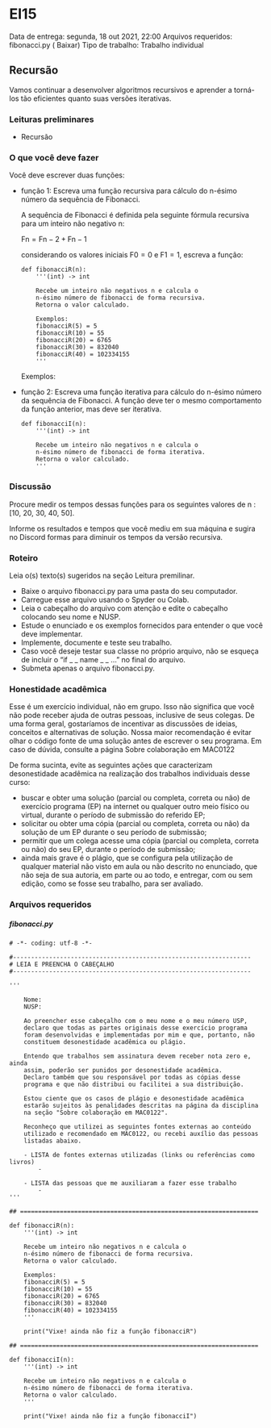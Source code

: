 # EI15
Data de entrega: segunda, 18 out 2021, 22:00
Arquivos requeridos: fibonacci.py ( Baixar)
Tipo de trabalho: Trabalho individual

## Recursão

Vamos continuar a desenvolver algoritmos recursivos e aprender a torná-los tão eficientes quanto suas versões iterativas.

### Leituras preliminares

- Recursão

### O que você deve fazer

Você deve escrever duas funções:

- função 1: Escreva uma função recursiva para cálculo do n-ésimo número da sequência de Fibonacci.

  A sequência de Fibonacci é definida pela seguinte fórmula recursiva para um inteiro não negativo n:

    Fn = Fn − 2 + Fn − 1

    considerando os valores iniciais F0 = 0 e F1 = 1, escreva a função:
    ```
    def fibonacciR(n):
        '''(int) -> int

        Recebe um inteiro não negativos n e calcula o
        n-ésimo número de fibonacci de forma recursiva.
        Retorna o valor calculado.

        Exemplos:
        fibonacciR(5) = 5
        fibonacciR(10) = 55
        fibonacciR(20) = 6765
        fibonacciR(30) = 832040
        fibonacciR(40) = 102334155
        '''
    ```
    Exemplos:

- função 2: Escreva uma função iterativa para cálculo do n-ésimo número da sequência de Fibonacci. A função deve ter o mesmo comportamento da função anterior, mas deve ser iterativa.
    ```
    def fibonacciI(n):
        '''(int) -> int

        Recebe um inteiro não negativos n e calcula o
        n-ésimo número de fibonacci de forma iterativa.
        Retorna o valor calculado.
        '''
    ```
### Discussão

Procure medir os tempos dessas funções para os seguintes valores de n : [10, 20, 30, 40, 50].

Informe os resultados e tempos que você mediu em sua máquina e sugira no Discord formas para diminuir os tempos da versão recursiva.

### Roteiro

Leia o(s) texto(s) sugeridos na seção Leitura premilinar.

- Baixe o arquivo fibonacci.py para uma pasta do seu computador.
- Carregue esse arquivo usando o Spyder ou Colab.
- Leia o cabeçalho do arquivo com atenção e edite o cabeçalho colocando seu nome e NUSP.
- Estude o enunciado e os exemplos fornecidos para entender o que você deve implementar.
- Implemente, documente e teste seu trabalho.
- Caso você deseje testar sua classe no próprio arquivo, não se esqueça de incluir o “if _ _ name _ _ …” no final do arquivo.
- Submeta apenas o arquivo fibonacci.py.

### Honestidade acadêmica

Esse é um exercício individual, não em grupo. Isso não significa que você não pode receber ajuda de outras pessoas, inclusive de seus colegas. De uma forma geral, gostaríamos de incentivar as discussões de ideias, conceitos e alternativas de solução. Nossa maior recomendação é evitar olhar o código fonte de uma solução antes de escrever o seu programa. Em caso de dúvida, consulte a página Sobre colaboração em MAC0122

De forma sucinta, evite as seguintes ações que caracterizam desonestidade acadêmica na realização dos trabalhos individuais desse curso:

- buscar e obter uma solução (parcial ou completa, correta ou não) de exercício programa (EP) na internet ou qualquer outro meio físico ou virtual, durante o período de submissão do referido EP;
- solicitar ou obter uma cópia (parcial ou completa, correta ou não) da solução de um EP durante o seu período de submissão;
- permitir que um colega acesse uma cópia (parcial ou completa, correta ou não) do seu EP, durante o período de submissão;
- ainda mais grave é o plágio, que se configura pela utilização de qualquer material não visto em aula ou não descrito no enunciado, que não seja de sua autoria, em parte ou ao todo, e entregar, com ou sem edição, como se fosse seu trabalho, para ser avaliado.

### Arquivos requeridos
##### fibonacci.py
```
# -*- coding: utf-8 -*-

#------------------------------------------------------------------
# LEIA E PREENCHA O CABEÇALHO 
#------------------------------------------------------------------

'''

    Nome:
    NUSP:

    Ao preencher esse cabeçalho com o meu nome e o meu número USP,
    declaro que todas as partes originais desse exercício programa
    foram desenvolvidas e implementadas por mim e que, portanto, não 
    constituem desonestidade acadêmica ou plágio.
    
    Entendo que trabalhos sem assinatura devem receber nota zero e, ainda
    assim, poderão ser punidos por desonestidade acadêmica.
    Declaro também que sou responsável por todas as cópias desse
    programa e que não distribui ou facilitei a sua distribuição.
    
    Estou ciente que os casos de plágio e desonestidade acadêmica
    estarão sujeitos às penalidades descritas na página da disciplina
    na seção "Sobre colaboração em MAC0122".

    Reconheço que utilizei as seguintes fontes externas ao conteúdo 
    utilizado e recomendado em MAC0122, ou recebi auxílio das pessoas
    listadas abaixo.

    - LISTA de fontes externas utilizadas (links ou referências como livros)
        - 

    - LISTA das pessoas que me auxiliaram a fazer esse trabalho
        - 
'''

## ==================================================================

def fibonacciR(n):
    '''(int) -> int

    Recebe um inteiro não negativos n e calcula o
    n-ésimo número de fibonacci de forma recursiva.
    Retorna o valor calculado.

    Exemplos:
    fibonacciR(5) = 5
    fibonacciR(10) = 55
    fibonacciR(20) = 6765
    fibonacciR(30) = 832040
    fibonacciR(40) = 102334155
    '''

    print("Vixe! ainda não fiz a função fibonacciR")

## ==================================================================

def fibonacciI(n):
    '''(int) -> int

    Recebe um inteiro não negativos n e calcula o
    n-ésimo número de fibonacci de forma iterativa.
    Retorna o valor calculado.
    '''

    print("Vixe! ainda não fiz a função fibonacciI")
```